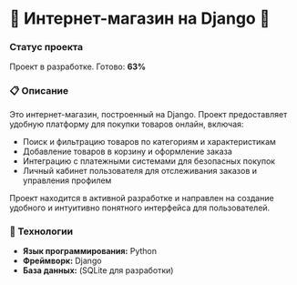 # 🚀 Интернет-магазин на Django 🛒

### Статус проекта
Проект в разработке. Готово: **63%**

### 📋 Описание
Это интернет-магазин, построенный на Django. Проект предоставляет удобную платформу для покупки товаров онлайн, включая:

- Поиск и фильтрацию товаров по категориям и характеристикам
- Добавление товаров в корзину и оформление заказа
- Интеграцию с платежными системами для безопасных покупок
- Личный кабинет пользователя для отслеживания заказов и управления профилем

Проект находится в активной разработке и направлен на создание удобного и интуитивно понятного интерфейса для пользователей.

### 🔧 Технологии
- **Язык программирования:** Python
- **Фреймворк:** Django
- **База данных:** (SQLite для разработки)

